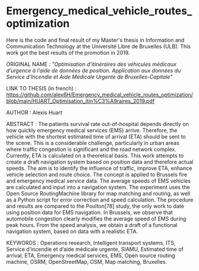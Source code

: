 # Emergency_medical_vehicle_routes_optimization

Here is the code and final result of my Master's thesis in Information and Communication Technology at the Université Libre de Bruxelles (ULB). This work got the best results of the promotion in 2019.

ORIGINAL NAME : 
_"Optimisation d’itinéraires des véhicules médicaux d’urgence à l’aide de données de position.
Application aux données du Service d’Incendie et Aide Médicale Urgente de Bruxelles-Capitale"_

LINK TO THESIS (in french) :
https://github.com/alex6H/Emergency_medical_vehicle_routes_optimization/blob/main/HUART_Optimisation_itin%C3%A9raires_2019.pdf

AUTHOR :
Alexis Huart

ABSTRACT : 
The patients survival rate out-of-hospital depends directly on how
quickly emergency medical services (EMS) arrive. Therefore, the vehicle with the shortest
estimated time of arrival (ETA) should be sent to the scene. This is a considerable
challenge, particularly in urban areas where traffic congestion is significant and the
road network complex. Currently, ETA is calculated on a theoretical basis. This work
attempts to create a draft navigation system based on position data and therefore actual
speeds. The aim is to identify the influence of traffic, improve ETA, enhance vehicle
selection and route choice. The concept is applied to Brussels fire and emergency medical
service data. The average speeds of EMS vehicles are calculated and input into a
navigation system. The experiment uses the Open Source RoutingMachine library for
map matching and routing, as well as a Python script for error correction and speed
calculation. The procedure and results are compared to the Poulton[78] study, the only
work to date using position data for EMS navigation. In Brussels, we observe that automobile
congestion clearly modifies the average speed of EMS during peak hours. From
the speed analysis, we obtain a draft of a functional navigation system, based on data
with a realistic ETA.

KEYWORDS : Operations research, Intelligent transport systems, ITS, Service d’incendie
et d’aide médicale urgente, SIAMU, Estimated time of arrival, ETA, Emergency
medical services, EMS, Open source routing machine, OSRM, OpenStreetMap, OSM,
Map matching, Bruxelles.
